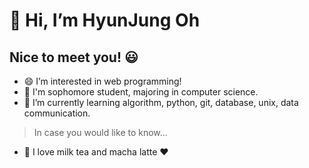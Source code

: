 # 👋 Hi, I’m HyunJung Oh 
## Nice to meet you! :smiley:

- :smile: I’m interested in web programming!
- :hamburger: I'm sophomore student, majoring in computer science.
- 🌱 I’m currently learning algorithm, python, git, database, unix, data communication.


 > In case you would like to know...
- :beverage_box: I love milk tea and macha latte :heart:


<!---
jenny7120/jenny7120 is a ✨ special ✨ repository because its `README.md` (this file) appears on your GitHub profile.
You can click the Preview link to take a look at your changes.
--->
